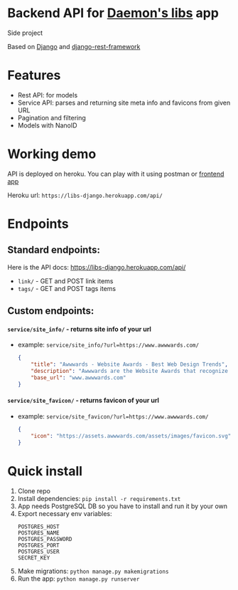 # Backend API for [Daemon's libs](https://github.com/suwalszczyzna/libs-react) app
Side project

Based on [Django](https://www.djangoproject.com/) and [django-rest-framework](https://www.django-rest-framework.org/)

# Features
* Rest API: for models
* Service API: parses and returning site meta info and favicons from given URL
* Pagination and filtering
* Models with NanoID

# Working demo
API is deployed on heroku. You can play with it using postman or [frontend app](https://daemon-libs.netlify.app/)

Heroku url: `https://libs-django.herokuapp.com/api/`

# Endpoints
## Standard endpoints:
Here is the API docs: https://libs-django.herokuapp.com/api/
* `link/` - GET and POST link items
* `tags/` - GET and POST tags items

## Custom endpoints:
#### `service/site_info/` - returns site info of your url

- example: `service/site_info/?url=https://www.awwwards.com/`
    
    ```json
    {
        "title": "Awwwards - Website Awards - Best Web Design Trends",
        "description": "Awwwards are the Website Awards that recognize and promote the talent and effort of the best developers, designers and web agencies in the world.",
        "base_url": "www.awwwards.com"
    }
    ```
  

#### `service/site_favicon/` - returns favicon of your url
- example: `service/site_favicon/?url=https://www.awwwards.com/`
    ```json
    {
        "icon": "https://assets.awwwards.com/assets/images/favicon.svg"
    }
    ```


# Quick install
1. Clone repo
2. Install dependencies: `pip install -r requirements.txt`
3. App needs PostgreSQL DB so you have to install and run it by your own
4. Export necessary env variables:
    ```
   POSTGRES_HOST
   POSTGRES_NAME
   POSTGRES_PASSWORD
   POSTGRES_PORT
   POSTGRES_USER
   SECRET_KEY
   ```
5. Make migrations: `python manage.py makemigrations`
6. Run the app: `python manage.py runserver`